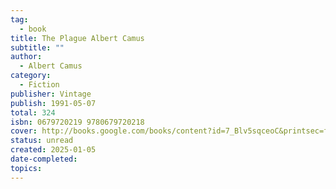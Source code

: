 ```yaml
---
tag:
  - book
title: The Plague Albert Camus
subtitle: ""
author:
  - Albert Camus
category:
  - Fiction
publisher: Vintage
publish: 1991-05-07
total: 324
isbn: 0679720219 9780679720218
cover: http://books.google.com/books/content?id=7_Blv5sqceoC&printsec=frontcover&img=1&zoom=1&source=gbs_api
status: unread
created: 2025-01-05
date-completed: 
topics: 
---
```

